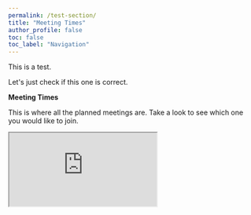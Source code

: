 ```yaml
---
permalink: /test-section/
title: "Meeting Times"
author_profile: false
toc: false
toc_label: "Navigation"
---
```


This is a test.

Let's just check if this one is correct.

**Meeting Times**

This is where all the planned meetings are. Take a look to see which one you would like to join.



<iframe src="https://docs.google.com/spreadsheets/d/e/2PACX-1vTyPt4Sf13BiaDTZ8EyH_r8upkxKP-j2czpGDo3U4aCUwJg4-YQUHzLfE4-qlYH6qwHxDNRq2LOqV8T/pubhtml?widget=true&amp;headers=false"></iframe>
